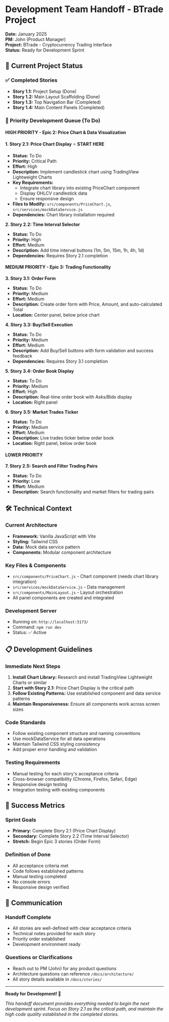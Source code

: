# Development Team Handoff - BTrade Project

**Date:** January 2025  
**PM:** John (Product Manager)  
**Project:** BTrade - Cryptocurrency Trading Interface  
**Status:** Ready for Development Sprint

## 🎯 Current Project Status

### ✅ Completed Stories
- **Story 1.1:** Project Setup (Done)
- **Story 1.2:** Main Layout Scaffolding (Done)
- **Story 1.3:** Top Navigation Bar (Completed)
- **Story 1.4:** Main Content Panels (Completed)

### 🚀 Priority Development Queue (To Do)

#### **HIGH PRIORITY - Epic 2: Price Chart & Data Visualization**

**1. Story 2.1: Price Chart Display** ⭐ **START HERE**
- **Status:** To Do
- **Priority:** Critical Path
- **Effort:** High
- **Description:** Implement candlestick chart using TradingView Lightweight Charts
- **Key Requirements:**
  - Integrate chart library into existing PriceChart component
  - Display OHLCV candlestick data
  - Ensure responsive design
- **Files to Modify:** `src/components/PriceChart.js`, `src/services/mockDataService.js`
- **Dependencies:** Chart library installation required

**2. Story 2.2: Time Interval Selector**
- **Status:** To Do
- **Priority:** High
- **Effort:** Medium
- **Description:** Add time interval buttons (1m, 5m, 15m, 1h, 4h, 1d)
- **Dependencies:** Requires Story 2.1 completion

#### **MEDIUM PRIORITY - Epic 3: Trading Functionality**

**3. Story 3.1: Order Form**
- **Status:** To Do
- **Priority:** Medium
- **Effort:** Medium
- **Description:** Create order form with Price, Amount, and auto-calculated Total
- **Location:** Center panel, below price chart

**4. Story 3.3: Buy/Sell Execution**
- **Status:** To Do
- **Priority:** Medium
- **Effort:** Medium
- **Description:** Add Buy/Sell buttons with form validation and success feedback
- **Dependencies:** Requires Story 3.1 completion

**5. Story 3.4: Order Book Display**
- **Status:** To Do
- **Priority:** Medium
- **Effort:** High
- **Description:** Real-time order book with Asks/Bids display
- **Location:** Right panel

**6. Story 3.5: Market Trades Ticker**
- **Status:** To Do
- **Priority:** Medium
- **Effort:** Medium
- **Description:** Live trades ticker below order book
- **Location:** Right panel, below order book

#### **LOWER PRIORITY**

**7. Story 2.5: Search and Filter Trading Pairs**
- **Status:** To Do
- **Priority:** Low
- **Effort:** Medium
- **Description:** Search functionality and market filters for trading pairs

## 🛠️ Technical Context

### Current Architecture
- **Framework:** Vanilla JavaScript with Vite
- **Styling:** Tailwind CSS
- **Data:** Mock data service pattern
- **Components:** Modular component architecture

### Key Files & Components
- `src/components/PriceChart.js` - Chart component (needs chart library integration)
- `src/services/mockDataService.js` - Data management
- `src/components/MainLayout.js` - Layout orchestration
- All panel components are created and integrated

### Development Server
- Running on: `http://localhost:5173/`
- Command: `npm run dev`
- Status: ✅ Active

## 📋 Development Guidelines

### Immediate Next Steps
1. **Install Chart Library:** Research and install TradingView Lightweight Charts or similar
2. **Start with Story 2.1:** Price Chart Display is the critical path
3. **Follow Existing Patterns:** Use established component and data service patterns
4. **Maintain Responsiveness:** Ensure all components work across screen sizes

### Code Standards
- Follow existing component structure and naming conventions
- Use mockDataService for all data operations
- Maintain Tailwind CSS styling consistency
- Add proper error handling and validation

### Testing Requirements
- Manual testing for each story's acceptance criteria
- Cross-browser compatibility (Chrome, Firefox, Safari, Edge)
- Responsive design testing
- Integration testing with existing components

## 🎯 Success Metrics

### Sprint Goals
- **Primary:** Complete Story 2.1 (Price Chart Display)
- **Secondary:** Complete Story 2.2 (Time Interval Selector)
- **Stretch:** Begin Epic 3 stories (Order Form)

### Definition of Done
- All acceptance criteria met
- Code follows established patterns
- Manual testing completed
- No console errors
- Responsive design verified

## 🤝 Communication

### Handoff Complete
- All stories are well-defined with clear acceptance criteria
- Technical notes provided for each story
- Priority order established
- Development environment ready

### Questions or Clarifications
- Reach out to PM (John) for any product questions
- Architecture questions can reference `/docs/architecture/`
- All story details available in `/docs/stories/`

---

**Ready for Development! 🚀**

*This handoff document provides everything needed to begin the next development sprint. Focus on Story 2.1 as the critical path, and maintain the high code quality established in the completed stories.*